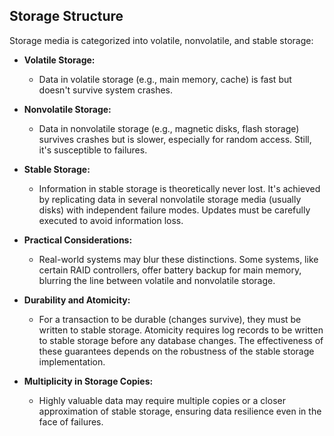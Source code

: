 ## Storage Structure

Storage media is categorized into volatile, nonvolatile, and stable storage:

- **Volatile Storage:**
  - Data in volatile storage (e.g., main memory, cache) is fast but doesn't survive system crashes.

- **Nonvolatile Storage:**
  - Data in nonvolatile storage (e.g., magnetic disks, flash storage) survives crashes but is slower, especially for random access. Still, it's susceptible to failures.

- **Stable Storage:**
  - Information in stable storage is theoretically never lost. It's achieved by replicating data in several nonvolatile storage media (usually disks) with independent failure modes. Updates must be carefully executed to avoid information loss.

- **Practical Considerations:**
  - Real-world systems may blur these distinctions. Some systems, like certain RAID controllers, offer battery backup for main memory, blurring the line between volatile and nonvolatile storage.

- **Durability and Atomicity:**
  - For a transaction to be durable (changes survive), they must be written to stable storage. Atomicity requires log records to be written to stable storage before any database changes. The effectiveness of these guarantees depends on the robustness of the stable storage implementation.

- **Multiplicity in Storage Copies:**
  - Highly valuable data may require multiple copies or a closer approximation of stable storage, ensuring data resilience even in the face of failures.